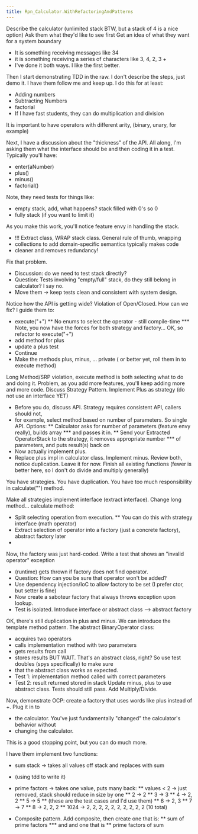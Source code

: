 ```yaml
---
title: Rpn_Calculator.WithRefactoringAndPatterns
---
```

Describe the calculator (unlimited stack BTW, but a stack of 4 is a nice option)
Ask them what they'd like to see first
Get an idea of what they want for a system boundary
* It is something receiving messages like 34 <enter>
* it is something receiving a series of characters like 3, 4, <enter> 2, 3 +
* I've done it both ways. I like the first better.

Then I start demonstrating TDD in the raw. I don't describe the steps, just demo it.
I have them follow me and keep up.
I do this for at least:
* Adding numbers
* Subtracting Numbers
* factorial
* If I have fast students, they can do multiplication and division

It is important to have operators with different arity, (binary, unary, for example)

Next, I have a discussion about the "thickness" of the API. All along, I'm asking them
what the interface should be and then coding it in a test. Typically you'll have:
* enter(aNumber)
* plus()
* minus()
* factorial()

Note, they need tests for things like:
* empty stack, add, what happens? stack filled with 0's so 0
* fully stack (if you want to limit it)

As you make this work, you'll notice feature envy in handling the stack.
* !!! Extract class, WRAP stack class. General rule of thumb, wrapping
* collections to add domain-specific semantics typically makes code
* cleaner and removes redundancy!

Fix that problem.
* Discussion: do we need to test stack directly?
* Question: Tests involving "empty/full" stack, do they still belong in calculator? I say no.
* Move them -> keep tests clean and consistent with system design.

Notice how the API is getting wide? Violation of Open/Closed. How can we fix? I guide
them to:
* execute("+")
** No enums to select the operator - still compile-time
*** Note, you now have the forces for both strategy and factory...
OK, so refactor to execute("+")
* add method for plus
* update a plus test
* Continue
* Make the methods plus, minus, ... private ( or better yet, roll them in to execute method)

Long Method/SRP violation, execute method is both selecting what to do and doing it.
Problem, as you add more features, you'll keep adding more and more code.
Discuss Strategy Pattern.
Implement Plus as strategy (do not use an interface YET)
* Before you do, discuss API. Strategy requires consistent API, callers should not,
* for example, select method based on number of parameters. So single API. Options:
** Calculator asks for number of parameters (feature envy really), builds array
*** and passes it in.
** Send your Extracted OperatorStack to the strategy, it removes appropriate number
*** of parameters, and puts result(s) back on
* Now actually implement plus.
* Replace plus impl in calculator class.
Implement minus.
Review both, notice duplication. Leave it for now.
Finish all existing functions (fewer is better here, so I don't do divide and multiply generally)

You have strategies. You have duplication. You have too much responsibility in calculate("") method.

Make all strategies implement interface (extract interface).
Change long method... calculate method:
* Split selecting operation from execution.
** You can do this with strategy interface (math operator)
* Extract selection of operator into a factory (just a concrete factory), abstract factory later
* 
Now, the factory was just hard-coded. Write a test that shows an "invalid operator" exception
* (runtime) gets thrown if factory does not find operator.
* Question: How can you be sure that operator won't be added?
* Use dependency injection/IoC to allow factory to be set (I prefer ctor, but setter is fine)
* Now create a saboteur factory that always throws exception upon lookup.
* Test is isolated. Introduce interface or abstract class --> abstract factory

OK, there's still duplication in plus and minus. We can introduce the template method pattern.
The abstract BinaryOperator class:
* acquires two operators
* calls implementation method with two parameters
* gets results from call
* stores results
BUT WAIT. That's an abstract class, right? So use test doubles (spys specifically) to make sure
* that the abstract class works as expected.
* Test 1: implementation method called with correct parameters
* Test 2: result returned stored in stack
Update minus, plus to use abstract class. Tests should still pass.
Add Multiply/Divide.

Now, demonstrate OCP: create a factory that uses words like plus instead of +. Plug it in to
* the calculator. You've just fundamentally "changed" the calculator's behavior without
* changing the calculator.

This is a good stopping point, but you can do much more.

I have them implement two functions:
* sum stack -> takes all values off stack and replaces with sum
* (using tdd to write it)

* prime factors -> takes one value, puts many back:
** values < 2 -> just removed, stack should reduce in size by one
** 2 -> 2
** 3 -> 3
** 4 -> 2, 2
** 5 -> 5
** (these are the test cases and I'd use them)
** 6 -> 2, 3
** 7 -> 7
** 8 -> 2, 2, 2
** 1024 -> 2, 2, 2, 2, 2, 2, 2, 2, 2, 2 (10 total)

* Composite pattern. Add composite, then create one that is:
** sum of prime factors
*** and and one that is
** prime factors of sum


 